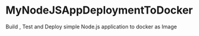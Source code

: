 # MyNodeJSAppDeploymentToDocker
Build , Test and Deploy simple Node.js application to docker as Image 

